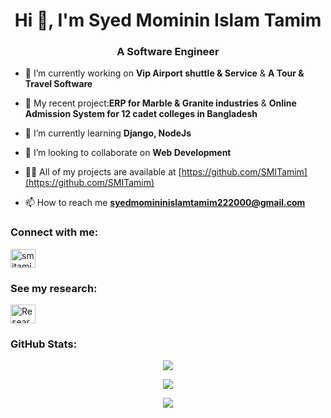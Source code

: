 <h1 align="center">Hi 👋, I'm Syed Mominin Islam Tamim</h1>
<h3 align="center">A Software Engineer</h3>

- 🔭 I’m currently working on **Vip Airport shuttle & Service** & **A Tour & Travel Software**

- 🔭 My recent project:**ERP for Marble & Granite industries** & **Online Admission System for 12 cadet colleges in Bangladesh**

- 🌱 I’m currently learning **Django, NodeJs**

- 👯 I’m looking to collaborate on **Web Development**

- 👨‍💻 All of my projects are available at [https://github.com/SMITamim](https://github.com/SMITamim)

- 📫 How to reach me **syedmomininislamtamim222000@gmail.com**

<h3 align="left">Connect with me:</h3>
<p align="left">
  <a href="https://linkedin.com/in/smitamim" target="blank"><img align="center" src="https://raw.githubusercontent.com/rahuldkjain/github-profile-readme-generator/master/src/images/icons/Social/linked-in-alt.svg" alt="smitamim" height="30" width="40" /></a>
</p>

<h3 align="left">See my research:</h3>
<p align="left">
  <a href="https://www.researchgate.net/profile/Syed-Mominin-Islam-Tamim" target="blank">
    <img align="center" src="https://upload.wikimedia.org/wikipedia/commons/5/5e/ResearchGate_icon_SVG.svg" alt="ResearchGate" height="30" width="40" />
  </a>
</p>

<h3 align="left">GitHub Stats:</h3>
<p align="center">
  <a href="https://github.com/anuraghazra/github-readme-stats">
    <img align="center" src="https://github-readme-stats.vercel.app/api?username=SMITamim&show_icons=true&include_all_commits=true&count_private=true&theme=radical&v=1" />
  </a>
</p>

<p align="center">
  <a href="https://github.com/anuraghazra/github-readme-stats">
    <img align="center" src="https://github-readme-stats.vercel.app/api/top-langs/?username=SMITamim&layout=compact&theme=radical&v=1" />
  </a>
</p>

<p align="center">
  <a href="https://github.com/denvercoder1/github-readme-streak-stats">
    <img align="center" src="https://github-readme-streak-stats.herokuapp.com/?user=SMITamim&theme=radical&v=1" />
  </a>
</p>
